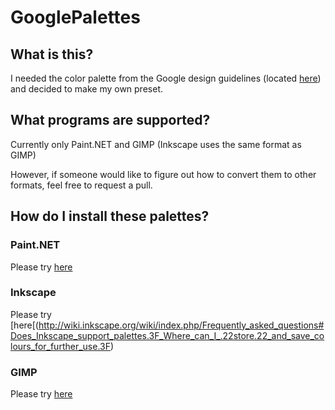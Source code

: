 GooglePalettes
======

What is this?
-----
I needed the color palette from the Google design guidelines (located [here](http://www.behance.net/gallery/Google-Visual-Assets-Guidelines-Part-1/9028077)) and decided to make my own preset.

What programs are supported?
-----
Currently only Paint.NET and GIMP (Inkscape uses the same format as GIMP)

However, if someone would like to figure out how to convert them to other formats, feel free to request a pull.

How do I install these palettes?
-----

### Paint.NET
Please try [here](http://www.getpaint.net/doc/latest/WorkingWithPalettes.html)

### Inkscape
Please try [here[(http://wiki.inkscape.org/wiki/index.php/Frequently_asked_questions#Does_Inkscape_support_palettes.3F_Where_can_I_.22store.22_and_save_colours_for_further_use.3F)

### GIMP
Please try [here](http://docs.gimp.org/en/gimp-palette-dialog.html)